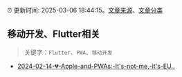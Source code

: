 :alarm_clock: 更新时间: 2025-03-06 18:44:15。[文章来源](/README.md)、[文章分类](/TAGS.md)

## 移动开发、Flutter相关


> 关键字：`Flutter`、`PWA`、`移动开发`



- [2024-02-14-💔-Apple-and-PWAs:-It's-not-me,-it's-EU..](https://frontendfoc.us/issues/630) 
